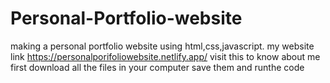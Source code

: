 # Personal-Portfolio-website
making a personal portfolio website using html,css,javascript.
my website link https://personalporifoliowebsite.netlify.app/
visit this to know about me
first download all the files in your computer 
save them 
and runthe code
